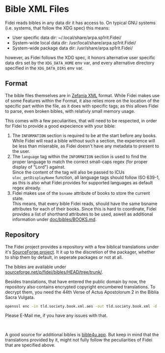# Bible XML Files

Fidei reads bibles in any data dir it has access to. On typical GNU systems
(i.e. systems, that follow the XDG spec) this means:

- User specific data dir: ~/.local/share/arpa.sp1rit.Fidei/
- System-wide local data dir: /usr/local/share/arpa.sp1rit.Fidei/
- System-wide package data dir: /usr/share/arpa.sp1rit.Fidei/

however, as Fidei follows the XDG spec, it honors alternative user specific data
dirs set by the `XDG_DATA_HOME` env var, and every alternative directory specified
in the `XDG_DATA_DIRS` env var.

## Format

The bible files themselves are in [Zefania XML](https://www.bgfdb.de/zefaniaxml/bml/)
format. While Fidei makes use of some Features within the Format, it also relies
more on the location of the specific part within the file, as it does with
specific tags; as this allows Fidei to parse, even broken bibles, with relativly
small memory usage.

This comes with a few peculiarities, that will need to be respected, in order
for Fidei to provide a good expecience with your bible:

1. The `INFORMATION` section is required to be at the start before any books.  
While Fidei will read a bible without such a section, the experience will be
less than miserable, as Fidei doesn't have any metadata to present to the user.
2. The `language` tag within the `INFORMATION` section is used to find the proper
language to match the correct small-caps regex (for proper display of "Lord")
against.  
Since the content of the tag will also be passed to ICUs `uloc_getDisplayName`
function, all language tags should follow ISO 639-1, as this is also what Fidei
provides for supported languages as default regex already.
3. Fidei makes use of the `bsname` attribute of books to store the current state.  
This means, that every bible Fidei reads, should have the same bsname attributes
for each of their books. Since this is hard to coordinate, Fidei provides a list
of shorthand attributes to be used, aswell as additional information under
[doc/bibles/BOOKS.md](./BOOKS.md).

## Repository

The Fidei project provides a repository with a few biblical translations under
it's [SourceForge project](https://sourceforge.net/projects/fidei/). It it up to the discretion of the packager, whether to
ship them by default, in seperate packages or not at all.

The bibles are available under [sourceforge.net/p/fidei/bibles/HEAD/tree/trunk/](https://sourceforge.net/p/fidei/bibles/HEAD/tree/trunk/).

Besides translations, that have entered the public domain by now, the repository
also contains encrypted copyright encumbered translations. To decrypt them, you
need the 44th Verse of Actus Apostolorum 2 in the Biblia Sacra Vulgata.

```sh
openssl enc -in tld.society.book.xml.aes -out tld.society.book.xml -d -aes256 -pass "pass:<passphrase here>" -pbkdf2
```

Please E-Mail me, if you have any issues with that.

<br>

A good source for additional bibles is [bible4u.app](https://bible4u.app/download.html).
But keep in mind that the translations provided by it, might not fully follow the
peculiarities of Fidei that are specified above.
